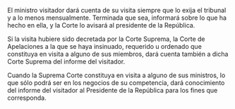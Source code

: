 El ministro visitador dará cuenta de su visita siempre que lo exija el tribunal y a lo menos mensualmente. Terminada que sea, informará sobre lo que ha hecho en ella, y la Corte lo avisará al presidente de la República.

Si la visita hubiere sido decretada por la Corte Suprema, la Corte de Apelaciones a la que se haya insinuado, requerido u ordenado que constituya en visita a alguno de sus miembros, dará cuenta también a dicha Corte Suprema del informe del visitador.

Cuando la Suprema Corte constituya en visita a alguno de sus ministros, lo que sólo podrá ser en los negocios de su competencia, dará conocimiento del informe del visitador al Presidente de la República para los fines que corresponda.

